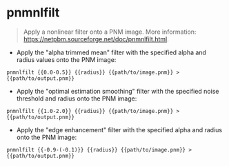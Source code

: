 # pnmnlfilt

> Apply a nonlinear filter onto a PNM image.
> More information: <https://netpbm.sourceforge.net/doc/pnmnlfilt.html>.

- Apply the "alpha trimmed mean" filter with the specified alpha and radius values onto the PNM image:

`pnmnlfilt {{0.0-0.5}} {{radius}} {{path/to/image.pnm}} > {{path/to/output.pnm}}`

- Apply the "optimal estimation smoothing" filter with the specified noise threshold and radius onto the PNM image:

`pnmnlfilt {{1.0-2.0}} {{radius}} {{path/to/image.pnm}} > {{path/to/output.pnm}}`

- Apply the "edge enhancement" filter with the specified alpha and radius onto the PNM image:

`pnmnlfilt {{-0.9-(-0.1)}} {{radius}} {{path/to/image.pnm}} > {{path/to/output.pnm}}`
